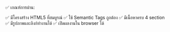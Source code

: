 ✅ เกณฑ์การผ่าน:

✅ มีโครงสร้าง HTML5 ที่สมบูรณ์
✅ ใช้ Semantic Tags ถูกต้อง
✅ มีเนื้อหาครบ 4 section
✅ มีรูปภาพและลิงก์ทำงานได้
✅ เปิดผลงานใน browser ได้